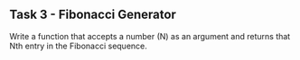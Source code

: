## Task 3 - Fibonacci Generator

Write a function that accepts a number (N) as an argument and returns that Nth entry in the Fibonacci sequence.
